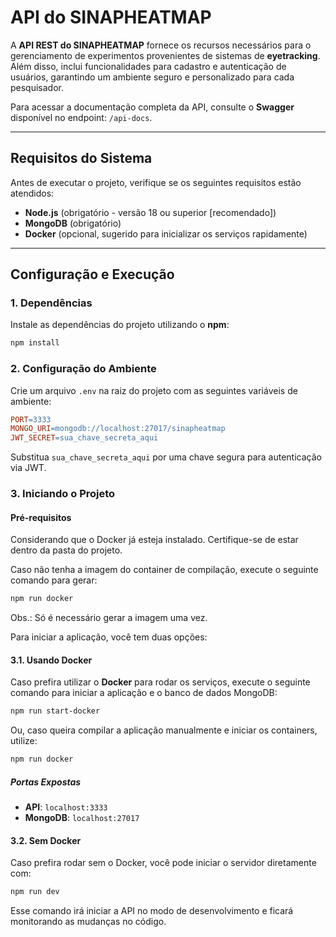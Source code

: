 # API do SINAPHEATMAP

A **API REST do SINAPHEATMAP** fornece os recursos necessários para o gerenciamento de experimentos provenientes de sistemas de **eyetracking**. Além disso, inclui funcionalidades para cadastro e autenticação de usuários, garantindo um ambiente seguro e personalizado para cada pesquisador.

Para acessar a documentação completa da API, consulte o **Swagger** disponível no endpoint: `/api-docs`.

---

## Requisitos do Sistema

Antes de executar o projeto, verifique se os seguintes requisitos estão atendidos:

- **Node.js** (obrigatório - versão 18 ou superior [recomendado])
- **MongoDB** (obrigatório)
- **Docker** (opcional, sugerido para inicializar os serviços rapidamente)

---

## Configuração e Execução

### 1. Dependências

Instale as dependências do projeto utilizando o **npm**:

```bash
npm install
```

### 2. Configuração do Ambiente

Crie um arquivo `.env` na raiz do projeto com as seguintes variáveis de ambiente:

```makefile
PORT=3333
MONGO_URI=mongodb://localhost:27017/sinapheatmap
JWT_SECRET=sua_chave_secreta_aqui
```

Substitua `sua_chave_secreta_aqui` por uma chave segura para autenticação via JWT.

### 3. Iniciando o Projeto

#### Pré-requisitos
 
Considerando que o Docker já esteja instalado. Certifique-se de estar dentro da pasta do projeto.

Caso não tenha a imagem do container de compilação, execute o seguinte comando para gerar:

```sh
npm run docker
```

Obs.: Só é necessário gerar a imagem uma vez.

Para iniciar a aplicação, você tem duas opções:

#### 3.1. Usando Docker

Caso prefira utilizar o **Docker** para rodar os serviços, execute o seguinte comando para iniciar a aplicação e o banco de dados MongoDB:

```bash
npm run start-docker
```

Ou, caso queira compilar a aplicação manualmente e iniciar os containers, utilize:

```bash
npm run docker
```

##### Portas Expostas

- **API**: `localhost:3333`
- **MongoDB**: `localhost:27017`

#### 3.2. Sem Docker

Caso prefira rodar sem o Docker, você pode iniciar o servidor diretamente com:

```bash
npm run dev
```

Esse comando irá iniciar a API no modo de desenvolvimento e ficará monitorando as mudanças no código.
